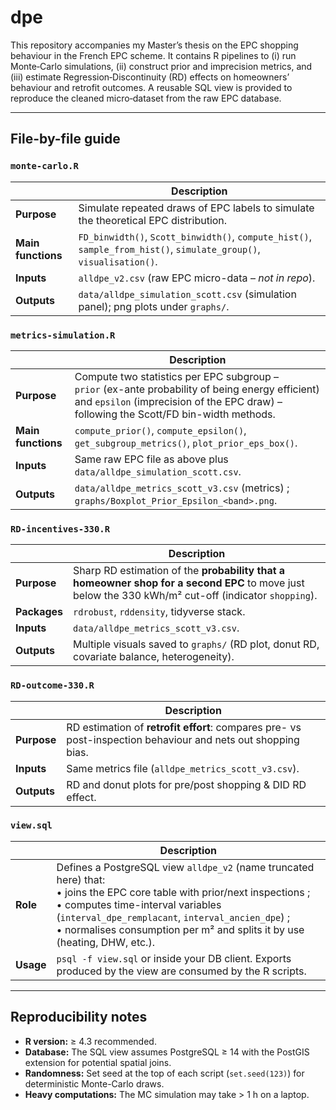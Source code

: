 # dpe

This repository accompanies my Master’s thesis on the EPC shopping behaviour in the French EPC scheme. It contains R pipelines to (i) run Monte‑Carlo simulations, (ii) construct prior and imprecision metrics, and (iii) estimate Regression‑Discontinuity (RD) effects on homeowners’ behaviour and retrofit outcomes. A reusable SQL view is provided to reproduce the cleaned micro‑dataset from the raw EPC database.

---

## File-by-file guide


### `monte-carlo.R`

|                     | Description |
|---------------------|-------------|
| **Purpose**         | Simulate repeated draws of EPC labels to simulate the theoretical EPC distribution. |
| **Main functions**  | `FD_binwidth()`, `Scott_binwidth()`, `compute_hist()`, `sample_from_hist()`, `simulate_group()`, `visualisation()`. |
| **Inputs**          | `alldpe_v2.csv` (raw EPC micro-data – _not in repo_). |
| **Outputs**         | `data/alldpe_simulation_scott.csv` (simulation panel); png plots under `graphs/`. |

### `metrics-simulation.R`

|                     | Description |
|---------------------|-------------|
| **Purpose**         | Compute two statistics per EPC subgroup – <br>`prior` (ex-ante probability of being energy efficient) and `epsilon` (imprecision of the EPC draw) – following the Scott/FD bin-width methods. |
| **Main functions**  | `compute_prior()`, `compute_epsilon()`, `get_subgroup_metrics()`, `plot_prior_eps_box()`. |
| **Inputs**          | Same raw EPC file as above plus `data/alldpe_simulation_scott.csv`. |
| **Outputs**         | `data/alldpe_metrics_scott_v3.csv` (metrics) ; `graphs/Boxplot_Prior_Epsilon_<band>.png`. |

### `RD-incentives-330.R`

|                     | Description |
|---------------------|-------------|
| **Purpose**         | Sharp RD estimation of the **probability that a homeowner shop for a second EPC** to move just below the 330 kWh/m² cut-off (indicator `shopping`). |
| **Packages**        | `rdrobust`, `rddensity`, tidyverse stack. |
| **Inputs**          | `data/alldpe_metrics_scott_v3.csv`. |
| **Outputs**         | Multiple visuals saved to `graphs/` (RD plot, donut RD, covariate balance, heterogeneity). |

### `RD-outcome-330.R`

|                     | Description |
|---------------------|-------------|
| **Purpose**         | RD estimation of **retrofit effort**: compares pre- vs post-inspection behaviour and nets out shopping bias. |
| **Inputs**          | Same metrics file (`alldpe_metrics_scott_v3.csv`). |
| **Outputs**         | RD and donut plots for pre/post shopping & DID RD effect. |

### `view.sql`

|                     | Description |
|---------------------|-------------|
| **Role**            | Defines a PostgreSQL view `alldpe_v2` (name truncated here) that: <br>• joins the EPC core table with prior/next inspections ; <br>• computes time-interval variables (`interval_dpe_remplacant`, `interval_ancien_dpe`) ; <br>• normalises consumption per m² and splits it by use (heating, DHW, etc.). |
| **Usage**           | `psql -f view.sql` or inside your DB client. Exports produced by the view are consumed by the R scripts. |

---

## Reproducibility notes

* **R version:** ≥ 4.3 recommended.  
* **Database:** The SQL view assumes PostgreSQL ≥ 14 with the PostGIS extension for potential spatial joins.  
* **Randomness:** Set seed at the top of each script (`set.seed(123)`) for deterministic Monte-Carlo draws.  
* **Heavy computations:** The MC simulation may take > 1 h on a laptop.

